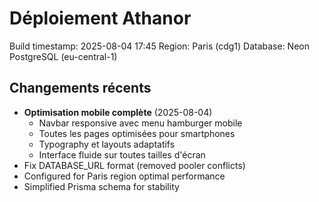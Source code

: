 # Déploiement Athanor

Build timestamp: 2025-08-04 17:45
Region: Paris (cdg1)
Database: Neon PostgreSQL (eu-central-1)

## Changements récents
- **Optimisation mobile complète** (2025-08-04)
  - Navbar responsive avec menu hamburger mobile
  - Toutes les pages optimisées pour smartphones
  - Typography et layouts adaptatifs
  - Interface fluide sur toutes tailles d'écran
- Fix DATABASE_URL format (removed pooler conflicts)
- Configured for Paris region optimal performance
- Simplified Prisma schema for stability